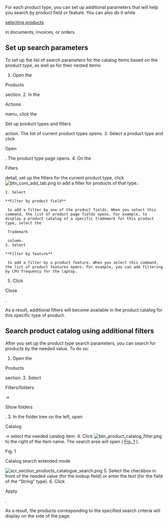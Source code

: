 


 For each product type, you can set up additional parameters that will help you search by product field or feature. You can also do it while
 
[selecting products](https://academy.creatio.com/documents?product=enterprise&ver=7&id=1223) 

 in documents, invoices, or orders.
 





 Set up search parameters
----------------------------



 To set up the list of search parameters for the catalog items based on the product type, as well as for their nested items:
 


1. Open the
 
 Products
 
 section.
2. In the
 
 Actions
 
 menu, click the
 
 Set up product types and filters
 
 action. The list of current product types opens.
3. Select a product type and click
 
 Open
 
 . The product type page opens.
4. On the
 
 Filters
 
 detail, set up the filters for the current product type, click
 ![btn_com_add_tab.png](/guides/sites/en/files/documentation/user/en/products_and_prices/BPMonlineHelp/search_products_in_catalog/btn_com_add_tab.png)
 to add a filter for products of that type.:
 


	1. Select
	 
	**Filter by product field** 
	
	 to add a filter by one of the product fields. When you select this command, the list of product page fields opens. For example, to display a product catalog of a specific trademark for this product type, select the
	 
	 Trademark
	 
	 column.
	2. Select
	 
	**Filter by feature** 
	
	 to add a filter by a product feature. When you select this command, the list of product features opens. For example, you can add filtering by CPU frequency for the laptop.
5. Click
 
 Close
 
 .
 



 As a result, additional filters will become available in the product catalog for this specific type of product.





 Search product catalog using additional filters
---------------------------------------------------



 After you set up the product type search parameters, you can search for products by the needed value. To do so:
 


1. Open the
 
 Products
 
 section.
2. Select
 
 Filters/folders
 
 →
 
 Show folders
 
 .
3. In the folder tree on the left, open
 
 Catalog
 
 → select the needed catalog item.
4. Click
 ![btn_product_catalog_filter.png](/guides/sites/en/files/documentation/user/en/products_and_prices/BPMonlineHelp/search_products_in_catalog/btn_product_catalog_filter.png)
 to the right of the item name. The search area will open (
 [Fig. 1](#XREF_51408_73)
 ).
 





 Fig. 1
 

 Catalog search extended mode
 

![scr_section_products_catalogue_search.png](/guides/sites/en/files/documentation/user/en/products_and_prices/BPMonlineHelp/search_products_in_catalog/scr_section_products_catalogue_search.png)
5. Select the checkbox in front of the needed value (for the lookup field) or enter the text (for the field of the “String” type).
6. Click
 
 Apply
 
 .
 



 As a result, the products corresponding to the specified search criteria will display on the side of the page.




